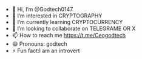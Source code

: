 - 👋 Hi, I’m @Godtech0147
- 👀 I’m interested in CRYPTOGRAPHY
- 🌱 I’m currently learning CRYPTOCURRENCY
- 💞️ I’m looking to collaborate on TELEGRAME OR X
- 📫 How to reach me https://t.me/Ceogodtech
- 😄 Pronouns: godtech
- ⚡ Fun fact:I am an introvert

<!---
Godtech0147/Godtech0147 is a ✨ special ✨ repository because its `README.md` (this file) appears on your GitHub profile.
You can click the Preview link to take a look at your changes.
--->
